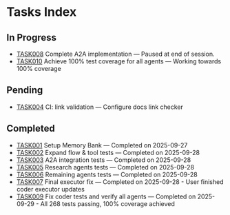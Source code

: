 # Tasks Index

## In Progress

- [TASK008](./TASK008-complete-a2a-implementation.md) Complete A2A implementation — Paused at end of session.
- [TASK010](./TASK010-achieve-100-percent-agent-coverage.md) Achieve 100% test coverage for all agents — Working towards 100% coverage

## Pending

- [TASK004](./TASK004-ci-link-validation.md) CI: link validation — Configure docs link checker

## Completed

- [TASK001](./TASK001-setup-memory-bank.md) Setup Memory Bank — Completed on 2025-09-27
- [TASK002](./TASK002-expand-tests.md) Expand flow & tool tests — Completed on 2025-09-28
- [TASK003](./TASK003-a2a-integration-tests.md) A2A integration tests — Completed on 2025-09-28
- [TASK005](./TASK005-research-agents-tests.md) Research agents tests — Completed on 2025-09-28
- [TASK006](./TASK006-remaining-agents-tests.md) Remaining agents tests — Completed on 2025-09-28
- [TASK007](./TASK007-final-executor-fix.md) Final executor fix — Completed on 2025-09-28 - User finished coder executor updates
- [TASK009](./TASK009-coder-and-agents-tests.md) Fix coder tests and verify all agents — Completed on 2025-09-29 - All 268 tests passing, 100% coverage achieved
